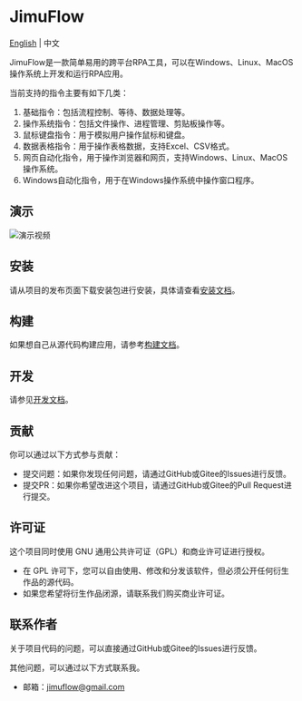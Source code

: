 # JimuFlow

[English](README_en.md) | 中文

JimuFlow是一款简单易用的跨平台RPA工具，可以在Windows、Linux、MacOS操作系统上开发和运行RPA应用。

当前支持的指令主要有如下几类：

1. 基础指令：包括流程控制、等待、数据处理等。
2. 操作系统指令：包括文件操作、进程管理、剪贴板操作等。
3. 鼠标键盘指令：用于模拟用户操作鼠标和键盘。
4. 数据表格指令：用于操作表格数据，支持Excel、CSV格式。
5. 网页自动化指令，用于操作浏览器和网页，支持Windows、Linux、MacOS操作系统。
6. Windows自动化指令，用于在Windows操作系统中操作窗口程序。

## 演示

![演示视频](docs/zh/manual/demo.gif)

## 安装

请从项目的发布页面下载安装包进行安装，具体请查看[安装文档](docs/zh/manual/install.md)。

## 构建

如果想自己从源代码构建应用，请参考[构建文档](docs/zh/develop/build.md)。

## 开发

请参见[开发文档](docs/zh/develop/index.md)。

## 贡献

你可以通过以下方式参与贡献：

- 提交问题：如果你发现任何问题，请通过GitHub或Gitee的Issues进行反馈。
- 提交PR：如果你希望改进这个项目，请通过GitHub或Gitee的Pull Request进行提交。

## 许可证

这个项目同时使用 GNU 通用公共许可证（GPL）和商业许可证进行授权。

- 在 GPL 许可下，您可以自由使用、修改和分发该软件，但必须公开任何衍生作品的源代码。
- 如果您希望将衍生作品闭源，请联系我们购买商业许可证。

## 联系作者

关于项目代码的问题，可以直接通过GitHub或Gitee的Issues进行反馈。

其他问题，可以通过以下方式联系我。

- 邮箱：[jimuflow@gmail.com](mailto:jimuflow@gmail.com)
